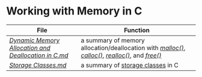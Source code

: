 # Working with Memory in C

| File | Function | 
| ---- | -------- |
| [_Dynamic Memory Allocation and Deallocation in C.md_](https://github.com/EthanC2/Notes-and-Writeups/blob/main/C/Memory%20Mangagement/Dynamic%20Memory%20Allocation%20and%20Deallocation.md) | a summary of memory allocation/deallocation with [_malloc()_](https://www.tutorialspoint.com/c_standard_library/c_function_malloc.htm), [_calloc()_](https://www.tutorialspoint.com/c_standard_library/c_function_calloc.htm), [_realloc()_](https://www.tutorialspoint.com/c_standard_library/c_function_realloc.htm), and [_free()_](https://www.tutorialspoint.com/c_standard_library/c_function_free.htm) | 
| [_Storage Classes.md_](https://github.com/EthanC2/Notes-and-Writeups/blob/main/C/Memory%20Mangagement/Storage%20Classes.md) | a summary of [storage classes](https://www.geeksforgeeks.org/dynamic-memory-allocation-in-c-using-malloc-calloc-free-and-realloc/) in C |
